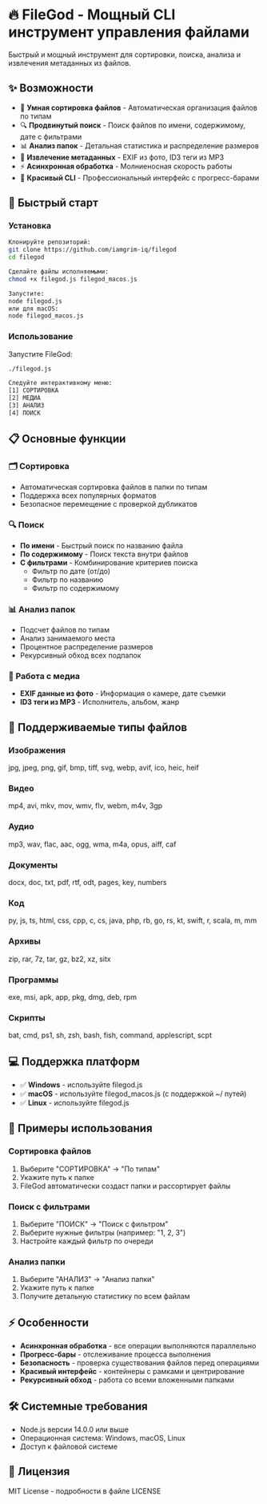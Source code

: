 # 🔥 FileGod - Мощный CLI инструмент управления файлами

Быстрый и мощный инструмент для сортировки, поиска, анализа и извлечения метаданных из файлов.

## ✨ Возможности

- 📁 **Умная сортировка файлов** - Автоматическая организация файлов по типам
- 🔍 **Продвинутый поиск** - Поиск файлов по имени, содержимому, дате с фильтрами
- 📊 **Анализ папок** - Детальная статистика и распределение размеров
- 🎵 **Извлечение метаданных** - EXIF из фото, ID3 теги из MP3
- ⚡ **Асинхронная обработка** - Молниеносная скорость работы
- 🎨 **Красивый CLI** - Профессиональный интерфейс с прогресс-барами

## 🚀 Быстрый старт

### Установка
```bash
Клонируйте репозиторий:
git clone https://github.com/iamgrim-iq/filegod
cd filegod

Сделайте файлы исполняемыми:
chmod +x filegod.js filegod_macos.js

Запустите:
node filegod.js
или для macOS:
node filegod_macos.js
```

### Использование
Запустите FileGod:
```bash
./filegod.js

Следуйте интерактивному меню:
[1] СОРТИРОВКА
[2] МЕДИА  
[3] АНАЛИЗ
[4] ПОИСК
```

## 📋 Основные функции

### 🗂️ Сортировка
- Автоматическая сортировка файлов в папки по типам
- Поддержка всех популярных форматов
- Безопасное перемещение с проверкой дубликатов

### 🔍 Поиск
- **По имени** - Быстрый поиск по названию файла
- **По содержимому** - Поиск текста внутри файлов
- **С фильтрами** - Комбинирование критериев поиска
  - Фильтр по дате (от/до)
  - Фильтр по названию
  - Фильтр по содержимому

### 📊 Анализ папок
- Подсчет файлов по типам
- Анализ занимаемого места
- Процентное распределение размеров
- Рекурсивный обход всех подпапок

### 🎵 Работа с медиа
- **EXIF данные из фото** - Информация о камере, дате съемки
- **ID3 теги из MP3** - Исполнитель, альбом, жанр

## 🔧 Поддерживаемые типы файлов

### Изображения
jpg, jpeg, png, gif, bmp, tiff, svg, webp, avif, ico, heic, heif

### Видео
mp4, avi, mkv, mov, wmv, flv, webm, m4v, 3gp

### Аудио
mp3, wav, flac, aac, ogg, wma, m4a, opus, aiff, caf

### Документы
docx, doc, txt, pdf, rtf, odt, pages, key, numbers

### Код
py, js, ts, html, css, cpp, c, cs, java, php, rb, go, rs, kt, swift, r, scala, m, mm

### Архивы
zip, rar, 7z, tar, gz, bz2, xz, sitx

### Программы
exe, msi, apk, app, pkg, dmg, deb, rpm

### Скрипты
bat, cmd, ps1, sh, zsh, bash, fish, command, applescript, scpt

## 💻 Поддержка платформ

- ✅ **Windows** - используйте filegod.js
- ✅ **macOS** - используйте filegod_macos.js (с поддержкой ~/ путей)
- ✅ **Linux** - используйте filegod.js

## 📸 Примеры использования

### Сортировка файлов
1. Выберите "СОРТИРОВКА" → "По типам"
2. Укажите путь к папке
3. FileGod автоматически создаст папки и рассортирует файлы

### Поиск с фильтрами
1. Выберите "ПОИСК" → "Поиск с фильтром"
2. Выберите нужные фильтры (например: "1, 2, 3")
3. Настройте каждый фильтр по очереди

### Анализ папки
1. Выберите "АНАЛИЗ" → "Анализ папки"
2. Укажите путь к папке
3. Получите детальную статистику по всем файлам

## ⚡ Особенности

- **Асинхронная обработка** - все операции выполняются параллельно
- **Прогресс-бары** - отслеживание процесса выполнения
- **Безопасность** - проверка существования файлов перед операциями
- **Красивый интерфейс** - контейнеры с рамками и центрирование
- **Рекурсивный обход** - работа со всеми вложенными папками

## 🛠️ Системные требования

- Node.js версии 14.0.0 или выше
- Операционная система: Windows, macOS, Linux
- Доступ к файловой системе

## 📄 Лицензия

MIT License - подробности в файле LICENSE
